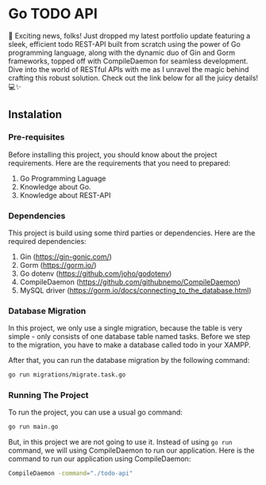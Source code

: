 # Go TODO API

🚀 Exciting news, folks! Just dropped my latest portfolio update featuring a sleek, efficient todo REST-API built from scratch using the power of Go programming language, along with the dynamic duo of Gin and Gorm frameworks, topped off with CompileDaemon for seamless development. Dive into the world of RESTful APIs with me as I unravel the magic behind crafting this robust solution. Check out the link below for all the juicy details! 💻✨

## Instalation

### Pre-requisites

Before installing this project, you should know about the project requirements. Here are the requirements that you need to prepared:

1. Go Programming Laguage
2. Knowledge about Go.
3. Knowledge about REST-API

### Dependencies

This project is build using some third parties or dependencies. Here are the required dependencies:

1. Gin (https://gin-gonic.com/)
2. Gorm (https://gorm.io/)
3. Go dotenv (https://github.com/joho/godotenv)
4. CompileDaemon (https://github.com/githubnemo/CompileDaemon)
5. MySQL driver (https://gorm.io/docs/connecting_to_the_database.html)

### Database Migration

In this project, we only use a single migration, because the table is very simple - only consists of one database table named tasks. Before we step to the migration, you have to make a database called todo in your XAMPP.

After that, you can run the database migration by the following command:

```bash
go run migrations/migrate.task.go
```

### Running The Project

To run the project, you can use a usual go command:

```bash
go run main.go
```

But, in this project we are not going to use it. Instead of using `go run` command, we will using CompileDaemon to run our application. Here is the command to run our application using CompileDaemon:

```bash
CompileDaemon -command="./todo-api"
```
